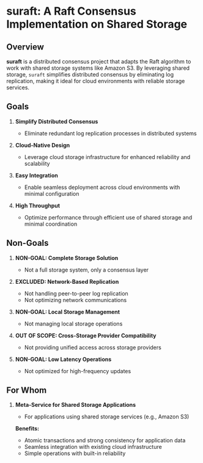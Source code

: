# suraft: A Raft Consensus Implementation on Shared Storage

## Overview

**suraft** is a distributed consensus project that adapts the Raft algorithm to work with shared storage systems like Amazon S3. By leveraging shared storage, `suraft` simplifies distributed consensus by eliminating log replication, making it ideal for cloud environments with reliable storage services.

## Goals

1. **Simplify Distributed Consensus**
   - Eliminate redundant log replication processes in distributed systems
   
2. **Cloud-Native Design**
   - Leverage cloud storage infrastructure for enhanced reliability and scalability
   
3. **Easy Integration**
   - Enable seamless deployment across cloud environments with minimal configuration
   
4. **High Throughput**
   - Optimize performance through efficient use of shared storage and minimal coordination

## Non-Goals

1. **NON-GOAL: Complete Storage Solution**
   - Not a full storage system, only a consensus layer

2. **EXCLUDED: Network-Based Replication**
   - Not handling peer-to-peer log replication
   - Not optimizing network communications

3. **NON-GOAL: Local Storage Management**
   - Not managing local storage operations

4. **OUT OF SCOPE: Cross-Storage Provider Compatibility**
   - Not providing unified access across storage providers

5. **NON-GOAL: Low Latency Operations**
   - Not optimized for high-frequency updates

## For Whom

1. **Meta-Service for Shared Storage Applications**
   - For applications using shared storage services (e.g., Amazon S3)
   
   **Benefits:**
   - Atomic transactions and strong consistency for application data
   - Seamless integration with existing cloud infrastructure
   - Simple operations with built-in reliability